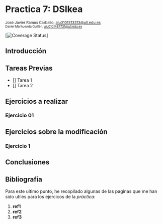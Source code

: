 
# Practica 7: DSIkea
<sup>José Javier Ramos Carballo, [alu0101313313@ull.edu.es](https://github.com/alu0101313313)  
<sup>Daniel Marhuenda Guillén, [alu0101487731@ull.edu.es](https://github.com/alu0101487731)

[![Coverage Status]()]

## Introducción


## Tareas Previas

- [] Tarea 1
- [] Tarea 2


## Ejercicios a realizar

### Ejercicio 01


## Ejercicios sobre la modificación

### Ejercicio 1


## Conclusiones



## Bibliografía

Para este ultimo punto, he recopilado algunas de las paginas que me han sido utiles para los ejercicos de la _práctica_:

1. **ref1** []()
2. **ref2** []()
3. **ref3** []()